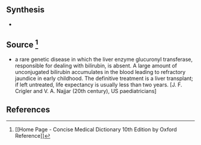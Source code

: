 ## Synthesis
- 
## Source [^1]
- a rare genetic disease in which the liver enzyme glucuronyl transferase, responsible for dealing with bilirubin, is absent. A large amount of unconjugated bilirubin accumulates in the blood leading to refractory jaundice in early childhood. The definitive treatment is a liver transplant; if left untreated, life expectancy is usually less than two years. \[J. F. Crigler and V. A. Najjar (20th century), US paediatricians]
## References

[^1]: [[Home Page - Concise Medical Dictionary 10th Edition by Oxford Reference]]